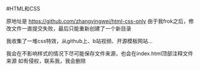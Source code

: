 #HTML和CSS

原地址是 https://github.com/zhangyingwei/html-css-only
由于我frok之后，修改文件一直提交失败，最后只能重新创建了一个新目录

我收集了一堆css特效，从github上、b站视频、开源模板网站...

我会在不影响样式的情况下尽可能保存文件来源，也会在index.html顶部注释文件来源
如有侵权，联系我，我会删除

